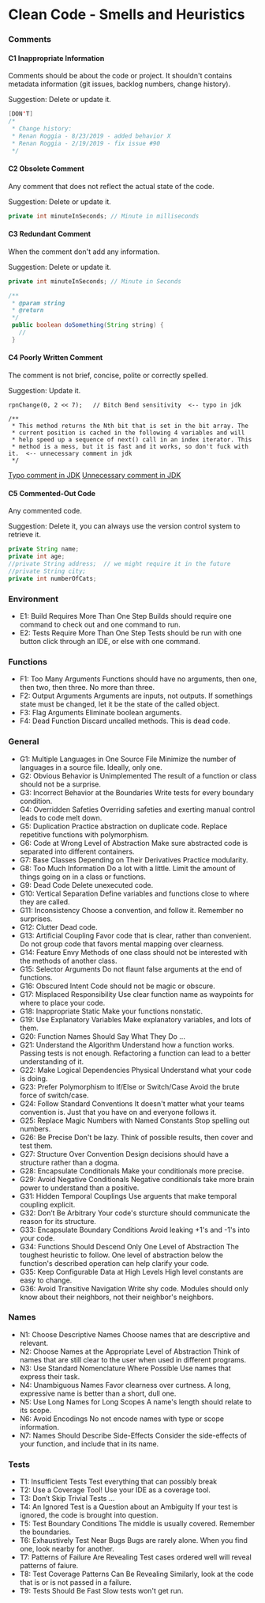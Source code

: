 # Clean Code - Smells and Heuristics

### Comments
#### C1 Inappropriate Information
Comments should be about the code or project. It shouldn't contains metadata information (git issues, backlog numbers, change history).

Suggestion: Delete or update it.
```` java
[DON'T]
/* 
 * Change history:
 * Renan Roggia - 8/23/2019 - added behavior X
 * Renan Roggia - 2/19/2019 - fix issue #90
 */
````

#### C2 Obsolete Comment
Any comment that does not reflect the actual state of the code.

Suggestion: Delete or update it.
````java
private int minuteInSeconds; // Minute in milliseconds
````

#### C3 Redundant Comment
When the comment don't add any information.

Suggestion: Delete or update it.
````java
private int minuteInSeconds; // Minute in Seconds

/**
 * @param string
 * @return
 */
 public boolean doSomething(String string) {
   //
 }
````

#### C4 Poorly Written Comment
The comment is not brief, concise, polite or correctly spelled. 

Suggestion: Update it.
````
rpnChange(0, 2 << 7);   // Bitch Bend sensitivity  <-- typo in jdk

/**
 * This method returns the Nth bit that is set in the bit array. The
 * current position is cached in the following 4 variables and will
 * help speed up a sequence of next() call in an index iterator. This
 * method is a mess, but it is fast and it works, so don't fuck with it.  <-- unnecessary comment in jdk
 */
````
[Typo comment in JDK](http://cr.openjdk.java.net/~afarley/8215217/webrev/src/java.desktop/share/classes/com/sun/media/sound/SoftChannel.java.cdiff.html)
[Unnecessary comment in JDK](http://cr.openjdk.java.net/~afarley/8215217/webrev/src/java.xml/share/classes/com/sun/org/apache/xalan/internal/xsltc/dom/BitArray.java.cdiff.html)

#### C5 Commented-Out Code
Any commented code.

Suggestion: Delete it, you can always use the version control system to retrieve it.
````java
private String name;
private int age; 
//private String address;  // we might require it in the future
//private String city;
private int numberOfCats;
````

### Environment 
* E1: Build Requires More Than One Step Builds should require one command to check out and one command to run. 
* E2: Tests Require More Than One Step Tests should be run with one button click through an IDE, or else with one command. 

### Functions 
* F1: Too Many Arguments Functions should have no arguments, then one, then two, then three. No more than three. 
* F2: Output Arguments Arguments are inputs, not outputs. If somethings state must be changed, let it be the state of the called object. 
* F3: Flag Arguments Eliminate boolean arguments. 
* F4: Dead Function Discard uncalled methods. This is dead code. 

### General 
* G1: Multiple Languages in One Source File Minimize the number of languages in a source file. Ideally, only one. 
* G2: Obvious Behavior is Unimplemented The result of a function or class should not be a surprise. 
* G3: Incorrect Behavior at the Boundaries Write tests for every boundary condition. 
* G4: Overridden Safeties Overriding safeties and exerting manual control leads to code melt down. 
* G5: Duplication Practice abstraction on duplicate code. Replace repetitive functions with polymorphism. 
* G6: Code at Wrong Level of Abstraction Make sure abstracted code is separated into different containers. 
* G7: Base Classes Depending on Their Derivatives Practice modularity. 
* G8: Too Much Information Do a lot with a little. Limit the amount of things going on in a class or functions. 
* G9: Dead Code Delete unexecuted code. 
* G10: Vertical Separation Define variables and functions close to where they are called. 
* G11: Inconsistency Choose a convention, and follow it. Remember no surprises. 
* G12: Clutter Dead code. 
* G13: Artificial Coupling Favor code that is clear, rather than convenient. Do not group code that favors mental mapping over clearness. 
* G14: Feature Envy Methods of one class should not be interested with the methods of another class. 
* G15: Selector Arguments Do not flaunt false arguments at the end of functions. 
* G16: Obscured Intent Code should not be magic or obscure. 
* G17: Misplaced Responsibility Use clear function name as waypoints for where to place your code. 
* G18: Inappropriate Static Make your functions nonstatic. 
* G19: Use Explanatory Variables Make explanatory variables, and lots of them. 
* G20: Function Names Should Say What They Do ... 
* G21: Understand the Algorithm Understand how a function works. Passing tests is not enough. Refactoring a function can lead to a better understanding of it. 
* G22: Make Logical Dependencies Physical Understand what your code is doing. 
* G23: Prefer Polymorphism to If/Else or Switch/Case Avoid the brute force of switch/case. 
* G24: Follow Standard Conventions It doesn't matter what your teams convention is. Just that you have on and everyone follows it. 
* G25: Replace Magic Numbers with Named Constants Stop spelling out numbers. 
* G26: Be Precise Don't be lazy. Think of possible results, then cover and test them. 
* G27: Structure Over Convention Design decisions should have a structure rather than a dogma. 
* G28: Encapsulate Conditionals Make your conditionals more precise. 
* G29: Avoid Negative Conditionals Negative conditionals take more brain power to understand than a positive. 
* G31: Hidden Temporal Couplings Use arguents that make temporal coupling explicit. 
* G32: Don’t Be Arbitrary Your code's sturcture should communicate the reason for its structure. 
* G33: Encapsulate Boundary Conditions Avoid leaking +1's and -1's into your code. 
* G34: Functions Should Descend Only One Level of Abstraction The toughest heuristic to follow. One level of abstraction below the function's described operation can help clarify your code. 
* G35: Keep Configurable Data at High Levels High level constants are easy to change. 
* G36: Avoid Transitive Navigation Write shy code. Modules should only know about their neighbors, not their neighbor's neighbors. 

### Names 
* N1: Choose Descriptive Names Choose names that are descriptive and relevant. 
* N2: Choose Names at the Appropriate Level of Abstraction Think of names that are still clear to the user when used in different programs. 
* N3: Use Standard Nomenclature Where Possible Use names that express their task. 
* N4: Unambiguous Names Favor clearness over curtness. A long, expressive name is better than a short, dull one. 
* N5: Use Long Names for Long Scopes A name's length should relate to its scope. 
* N6: Avoid Encodings No not encode names with type or scope information. 
* N7: Names Should Describe Side-Effects Consider the side-effects of your function, and include that in its name. 

### Tests 
* T1: Insufficient Tests Test everything that can possibly break 
* T2: Use a Coverage Tool! Use your IDE as a coverage tool. 
* T3: Don’t Skip Trivial Tests ... 
* T4: An Ignored Test is a Question about an Ambiguity If your test is ignored, the code is brought into question. 
* T5: Test Boundary Conditions The middle is usually covered. Remember the boundaries. 
* T6: Exhaustively Test Near Bugs Bugs are rarely alone. When you find one, look nearby for another. 
* T7: Patterns of Failure Are Revealing Test cases ordered well will reveal patterns of faiure. 
* T8: Test Coverage Patterns Can Be Revealing Similarly, look at the code that is or is not passed in a failure. 
* T9: Tests Should Be Fast Slow tests won't get run.
